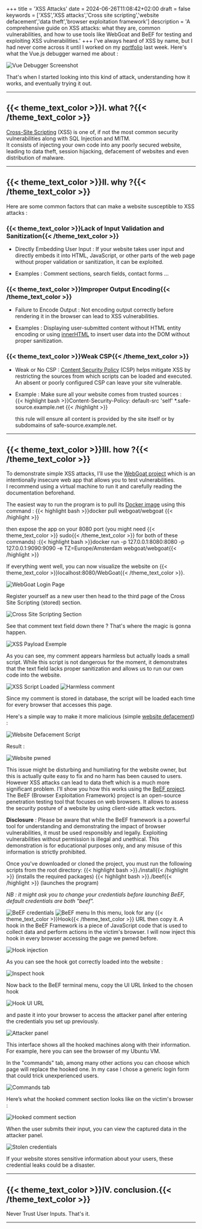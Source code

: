 +++
title = 'XSS Attacks'
date = 2024-06-26T11:08:42+02:00
draft = false
keywords = ['XSS','XSS attacks','Cross site scripting','website defacement','data theft','browser exploitation framework']
description = 'A comprehensive guide on XSS attacks: what they are, common vulnerabilities, and how to use tools like WebGoat and BeEF for testing and exploiting XSS vulnerabilities.'
+++
I've always heard of XSS by name, but I had never come across it until I worked on my [portfolio](https://olivierandriko.com) last week. Here's what the Vue.js debugger warned me about :

![Vue Debugger Screenshot](/posts_images/xss-attacks/xss1.png)

That's when I started looking into this kind of attack, understanding how it works, and eventually trying it out.

---

## {{< theme_text_color >}}I. what ?{{< /theme_text_color >}}  

[Cross-Site Scripting](https://en.wikipedia.org/wiki/Cross-site_scripting) (XSS) is one of, if not the most common security vulnerabilities along with SQL Injection and MITM.  
It consists of injecting your own code into any poorly secured website, leading to data theft, session hijacking, defacement of websites and even distribution of malware.

---

## {{< theme_text_color >}}II. why ?{{< /theme_text_color >}}  

Here are some common factors that can make a website susceptible to XSS attacks :

### {{< theme_text_color >}}Lack of Input Validation and Sanitization{{< /theme_text_color >}}  

- Directly Embedding User Input : If your website takes user input and directly embeds it into HTML, JavaScript, or other parts of the web page without proper validation or sanitization, it can be exploited.  

- Examples : Comment sections, search fields, contact forms ...

### {{< theme_text_color >}}Improper Output Encoding{{< /theme_text_color >}}  

- Failure to Encode Output : Not encoding output correctly before rendering it in the browser can lead to XSS vulnerabilities. 

- Examples : Displaying user-submitted content without HTML entity encoding or using [innerHTML](https://www.w3schools.com/jsref/prop_html_innerhtml.asp) to insert user data into the DOM without proper sanitization.

### {{< theme_text_color >}}Weak CSP{{< /theme_text_color >}}  

- Weak or No CSP : [Content Security Policy](https://developer.mozilla.org/fr/docs/Web/HTTP/CSP) (CSP) helps mitigate XSS by restricting the sources from which scripts can be loaded and executed. An absent or poorly configured CSP can leave your site vulnerable.

- Example : Make sure all your website comes from trusted sources :  
{{< highlight bash >}}Content-Security-Policy: default-src 'self' *.safe-source.example.net {{< /highlight >}} 

    this rule will ensure all content is provided by the site itself or by subdomains of safe-source.example.net.

---

## {{< theme_text_color >}}III. how ?{{< /theme_text_color >}}  
To demonstrate simple XSS attacks, I'll use the [WebGoat project](https://owasp.org/www-project-webgoat/) which is an intentionally  insecure web app that allows you to test vulnerabilities.  
I recommend using a virtual machine to run it and carefully reading the documentation beforehand.  

The easiest way to run the program is to pull its [Docker image](https://hub.docker.com/r/webgoat/webgoat) using this command : 
{{< highlight bash >}}docker pull webgoat/webgoat {{< /highlight >}} 

then expose the app on your 8080 port (you might need {{< theme_text_color >}}  sudo{{< /theme_text_color >}}   for both of these commands) :{{< highlight bash >}}docker run -p 127.0.0.1:8080:8080 -p 127.0.0.1:9090:9090 -e TZ=Europe/Amsterdam webgoat/webgoat{{< /highlight >}} 

If everything went well, you can now visualize the website on {{< theme_text_color >}}localhost:8080/WebGoat{{< /theme_text_color >}}. 

![WebGoat Login Page](/posts_images/xss-attacks/xss2.png)

Register yourself as a new user then head to the third page of the Cross Site Scripting (stored) section.

![Cross Site Scripting Section](/posts_images/xss-attacks/xss3.png)

See that comment text field down there ? That's where the magic is gonna happen.

![XSS Payload Exemple](/posts_images/xss-attacks/xss4.png)

As you can see, my comment appears harmless but actually loads a small script. While this script is not dangerous for the moment, it demonstrates that the text field lacks proper sanitization and allows us to run our own code into the website.

![XSS Script Loaded](/posts_images/xss-attacks/xss5.png)
![Harmless comment](/posts_images/xss-attacks/xss6.png)  

Since my comment is stored in database, the script will be loaded each time for every browser that accesses this page.

Here's a simple way to make it more malicious (simple [website defacement](https://en.wikipedia.org/wiki/Website_defacement)) :

![Website Defacement Script](/posts_images/xss-attacks/xss7.png)  

Result : 

![Website pwned](/posts_images/xss-attacks/xss8.png) 

This issue might be disturbing and humiliating for the website owner, but this is actually quite easy to fix and no harm has been caused to users.  
However XSS attacks can lead to data theft which is a much more significant problem.
I'll show you how this works using the [BeEF project](https://beefproject.com/). The BeEF (Browser Exploitation Framework) project is an open-source penetration testing tool that focuses on web browsers. It allows to assess the security posture of a website by using client-side attack vectors.  

**Disclosure** : Please be aware that while the BeEF framework is a powerful tool for understanding and demonstrating the impact of browser vulnerabilities, it must be used responsibly and legally. Exploiting vulnerabilities without permission is illegal and unethical. This demonstration is for educational purposes only, and any misuse of this information is strictly prohibited.  

Once you've downloaded or cloned the project, you must run the following scripts from the root directory:
{{< highlight bash >}}./install{{< /highlight >}} (installs the required packages)
{{< highlight bash >}}./beef{{< /highlight >}} (launches the program)

*NB : it might ask you to change your credentials before launching BeEF, default credentials are both "beef".*

![BeEF credentials](/posts_images/xss-attacks/xss9.png) 
![BeEF menu](/posts_images/xss-attacks/xss10.png) 
In this menu, look for any {{< theme_text_color >}}Hook{{< /theme_text_color >}} URL then copy it. A hook in the BeEF Framework is a piece of JavaScript code that is used to collect data and perform actions in the victim's browser.
I will now inject this hook in every browser accessing the page we pwned before.

![Hook injection](/posts_images/xss-attacks/xss11.png) 

As you can see the hook got correctly loaded into the website :

![Inspect hook](/posts_images/xss-attacks/xss12.png) 

Now back to the BeEF terminal menu, copy the UI URL linked to the chosen hook

![Hook UI URL](/posts_images/xss-attacks/xss13.png) 

and paste it into your browser to access the attacker panel after entering the credentials you set up previously.

![Attacker panel](/posts_images/xss-attacks/xss14.png) 

This interface shows all the hooked machines along with their information. For example, here you can see the browser of my Ubuntu VM.

In the "commands" tab, among many other actions you can choose which page will replace the hooked one. In my case I chose a generic login form that could trick unexperienced users.

![Commands tab](/posts_images/xss-attacks/xss15.png) 

Here’s what the hooked comment section looks like on the victim's browser :

![Hooked comment section](/posts_images/xss-attacks/xss16.png) 

When the user submits their input, you can view the captured data in the attacker panel.

![Stolen credentials](/posts_images/xss-attacks/xss17.png) 

If your website stores sensitive information about your users, these credential leaks could be a disaster.

---

## {{< theme_text_color >}}IV. conclusion.{{< /theme_text_color >}}  

Never Trust User Inputs. That's it.

---